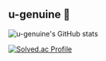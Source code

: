 ## u-genuine 👋

![u-genuine's GitHub stats](https://github-readme-stats.vercel.app/api?username=u-genuine&show_icons=true&theme=radical)

[![Solved.ac Profile](http://mazassumnida.wtf/api/v2/generate_badge?boj=qkrdbwls613)](https://solved.ac/qkrdbwls613/)

<!--
**u-genuine/u-genuine** is a ✨ _special_ ✨ repository because its `README.md` (this file) appears on your GitHub profile.

Here are some ideas to get you started:

- 🔭 I’m currently working on ...
- 🌱 I’m currently learning ...
- 👯 I’m looking to collaborate on ...
- 🤔 I’m looking for help with ...
- 💬 Ask me about ...
- 📫 How to reach me: ...
- 😄 Pronouns: ...
- ⚡ Fun fact: ...
-->
